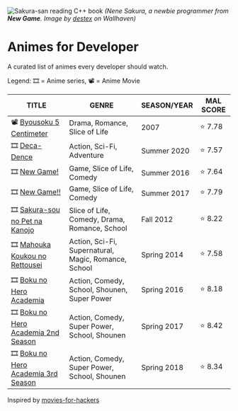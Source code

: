 ![Sakura-san reading C++ book](https://repository-images.githubusercontent.com/302617083/fb5cbc00-0a67-11eb-9c37-3f829f3f7382)
*(Nene Sakura, a newbie programmer from **New Game**. Image by [destex](https://whvn.cc/83q7ek) on Wallhaven)*

# Animes for Developer
A curated list of animes every developer should watch.

<!-- Please sort by alphabetical order (a-z) and use romaji or english title -->

Legend: 🎞 = Anime series, 📽 = Anime Movie

| TITLE                                                                                      | GENRE                          | SEASON/YEAR | MAL SCORE  |
|--------------------------------------------------------------------------------------------|--------------------------------|-------------|------------|
| 📽 [Byousoku 5 Centimeter](https://myanimelist.net/anime/1689/Byousoku_5_Centimeter)        | Drama, Romance, Slice of Life | 2007 | ⭐ 7.78 | 
| 🎞 [Deca-Dence](https://myanimelist.net/anime/40056/Deca-Dence)                                |  Action, Sci-Fi, Adventure   | Summer 2020 | ⭐ 7.57       |
| 🎞 [New Game!](https://myanimelist.net/anime/31953/New_Game)                                |  Game, Slice of Life, Comedy   | Summer 2016 | ⭐ 7.64       |
| 🎞 [New Game!!](https://myanimelist.net/anime/34914/New_Game)                                |  Game, Slice of Life, Comedy   |  Summer 2017 | ⭐ 7.79      |
| 🎞 [Sakura-sou no Pet na Kanojo](https://myanimelist.net/anime/13759/Sakura-sou_no_Pet_na_Kanojo)  | Slice of Life, Comedy, Drama, Romance, School |  Fall 2012 | ⭐ 8.22      |
| 🎞 [Mahouka Koukou no Rettousei](https://myanimelist.net/anime/20785/Mahouka_Koukou_no_Rettousei)  | Action, Sci-Fi, Supernatural, Magic, Romance, School |  Spring 2014 | ⭐ 7.58      |
| 🎞 [Boku no Hero Academia](https://myanimelist.net/anime/31964/Boku_no_Hero_Academia)  | Action, Comedy, School, Shounen, Super Power |  Spring 2016 | ⭐ 8.18      |
| 🎞 [Boku no Hero Academia 2nd Season](https://myanimelist.net/anime/33486/Boku_no_Hero_Academia_2nd_Season)  | Action, Comedy, Super Power, School, Shounen |  Spring 2017 | ⭐ 8.42      |
| 🎞 [Boku no Hero Academia 3rd Season](https://myanimelist.net/anime/36456/Boku_no_Hero_Academia_3rd_Season)  | Action, Comedy, Super Power, School, Shounen |  Spring 2018 | ⭐ 8.34      |


Inspired by [movies-for-hackers](https://github.com/k4m4/movies-for-hackers)
